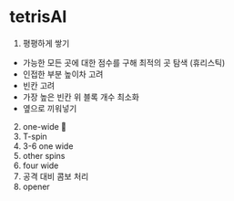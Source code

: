 # tetrisAI
1. 평평하게 쌓기
- 가능한 모든 곳에 대한 점수를 구해 최적의 곳 탐색 (휴리스틱)
- 인접한 부분 높이차 고려
- 빈칸 고려
- 가장 높은 빈칸 위 블록 개수 최소화
- 옆으로 끼워넣기
2. one-wide :thinking:
3. T-spin
4. 3-6 one wide
5. other spins
6. four wide
7. 공격 대비 콤보 처리
8. opener

